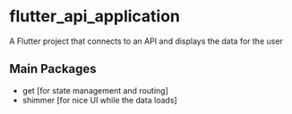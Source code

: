 # flutter_api_application

A Flutter project that connects to an API and displays the data for the user

## Main Packages
- get [for state management and routing]
- shimmer [for nice UI while the data loads]
